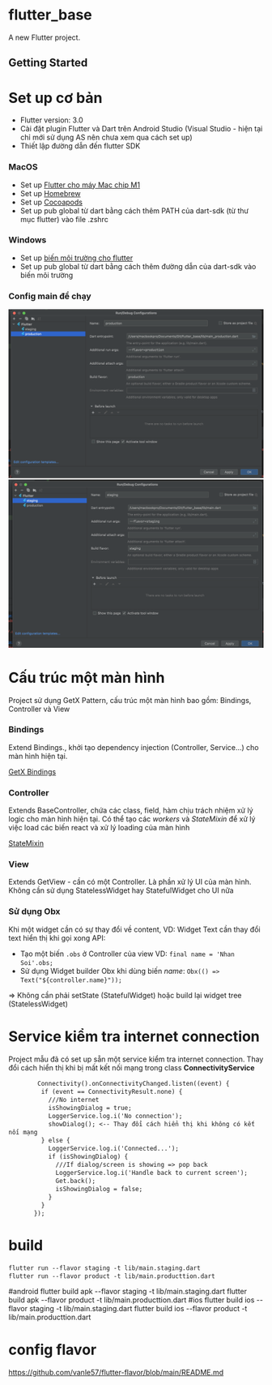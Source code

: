 # flutter_base

A new Flutter project.

## Getting Started
# Set up cơ bản
* Flutter version: 3.0 
* Cài đặt plugin Flutter và Dart trên Android Studio (Visual Studio - hiện tại chỉ mới sử dụng AS nên chưa xem qua cách set up)
* Thiết lập đường dẫn đến flutter SDK

### MacOS
* Set up [Flutter cho máy Mac chip M1](https://www.youtube.com/watch?v=9xfRTp6tN5E)
* Set up [Homebrew](https://brew.sh/index_vi)
* Set up [Cocoapods](https://formulae.brew.sh/formula/cocoapods)
* Set up pub global từ dart bằng cách thêm PATH của dart-sdk (từ thư mục flutter) vào file .zshrc

### Windows
* Set up [biến môi trường cho flutter](https://flutter.dev/docs/get-started/install/windows#update-your-path)
* Set up pub global từ dart bằng cách thêm đường dẫn của dart-sdk vào biến môi trường


### Config main để chạy
![main_production](/images/main_production.png)
![main_staging](/images/main_staging.png)
 

# Cấu trúc một màn hình
Project sử dụng GetX Pattern, cấu trúc một màn hình bao gồm: Bindings, Controller và View
### Bindings
Extend Bindings., khởi tạo dependency injection (Controller, Service...) cho màn hình hiện tại.

[GetX Bindings](https://github.com/jonataslaw/getx/blob/master/documentation/en_US/dependency_management.md#bindings)

### Controller
Extends BaseController, chứa các class, field, hàm chịu trách nhiệm xử lý logic cho màn hình hiện tại.
Có thể tạo các _workers_ và _StateMixin_ để xử lý việc load các biến react và xử lý loading của màn hình

[StateMixin](https://pub.dev/packages/get#statemixin)

### View
Extends GetView - cần có một Controller. Là phần xử lý UI của màn hình. Không cần sử dụng StatelessWidget hay StatefulWidget cho UI nữa

### Sử dụng Obx
Khi một widget cần có sự thay đổi về content, VD: Widget Text cần thay đổi text hiển thị khi gọi xong API:
- Tạo một biến ```.obs``` ở Controller của view VD: ```final name = 'Nhan Soi'.obs; ```
- Sử dụng Widget builder Obx khi dùng biến _name_: ```Obx(() => Text("${controller.name}"));```

=> Không cần phải setState (StatefulWidget) hoặc build lại widget tree (StatelessWidget)

# Service kiểm tra internet connection
Project mẫu đã có set up sẵn một service kiểm tra internet connection. Thay đổi cách hiển thị khi bị mất kết nối mạng trong class **ConnectivityService**

```
        Connectivity().onConnectivityChanged.listen((event) {
         if (event == ConnectivityResult.none) {
           ///No internet
           isShowingDialog = true;
           LoggerService.log.i('No connection');
           showDialog(); <-- Thay đổi cách hiển thị khi không có kết nối mạng
         } else {
           LoggerService.log.i('Connected...');
           if (isShowingDialog) {
             ///If dialog/screen is showing => pop back
             LoggerService.log.i('Handle back to current screen');
             Get.back();
             isShowingDialog = false;
           }
         }
       });
```

# build
    flutter run --flavor staging -t lib/main.staging.dart
    flutter run --flavor product -t lib/main.producttion.dart
#android
    flutter build apk --flavor staging -t lib/main.staging.dart
    flutter build apk --flavor product -t lib/main.producttion.dart
#ios
    flutter build ios --flavor staging -t lib/main.staging.dart
    flutter build ios --flavor product -t lib/main.producttion.dart

# config flavor
https://github.com/vanle57/flutter-flavor/blob/main/README.md
